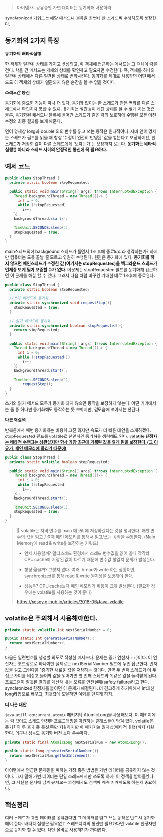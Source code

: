 > 아이템78. 공유중인 가변 데이터는 동기화해 사용하라 



synchronized 키워드는 해당 메서드나 블록을 한번에 한 스레드씩 수행하도록 보장한다. 



## 동기화의 2가지 특징

**동기화의 배타적실행**

한 객체가 일관된 상태를 가지고 생성되고, 이 객체에 접근하는 메서드는 그 객체에 락을 건다. 락을 건 메서드는 개체의 상태를 확인하고 필요하면 수정한다. 즉, 객체를 하나의 일관된 상태에서 다른 일관된 상태로 변화시킨다. 동기화를 제대로 사용하면 어떤 메서드도 이 객체의 상태가 일관되지 않은 순간을 볼 수 없을 것이다.



**스레드간 통신**

동기화에 중요한 기능이 하나 더 있다. 동기화 없이는 한 스레드가 만든 변화를 다른 스레드에서 확인하지 못할 수 있다. 동기화는 일관성이 깨진 상태를 볼 수 없게 하는 것은 물론, 동기화된 메서드나 블록에 들어간 스레드가 같은 락의 보호하에 수행된 모든 이전 수정의 최종 결과를 보게 해준다. 



언어 명세상 long과 double 외의 변수를 읽고 쓰는 동작은 원자적이다. 자바 언어 명세는 스레드가 필드를 읽을 때 항상 ’수정이 완전히 반영된’ 값을 얻는다고 보장하지만, 한 스레드가 저장한 값이 다른 스레드에게 ‘보이는가’는 보장하지 않는다. **동기화는 배타적 실행뿐 아니라 스레드 사이의 안정적인 통신에 꼭 필요하다.** 



## 예제 코드

```java
public class StopThread {
  private static boolean stopRequested;
  
  public static void main(String[] args) throws InterruptedException {
    Thread backgroundThread = new Thread(()-> {
      int i = 0;
      while (!stopRequested)
        i++;
    });
    backgroundThread.start();
    
    TimeUnit.SECONDS.sleep(1);
    stopRequested = true;
  }
}
```

main스레드외에 background 스레드가 돌면서 1초 후에 종료되리라 생각하는가?  하지만 컴퓨터는 도통 끝날 줄 모르고 영원히 수행된다. 원인은 동기화에 있다. **동기화를 하지 않으면 메인스레드가 수정한 값 (여기서는 stopRequested)을 백그라운드 스레드가 언제쯤 보게 될지 보증할 수가 없다.** 이문제는 stopRequested 필드를 동기화해 접근하면 이 문제를 해결 할 수 있다. 그래서 다음 처럼 바꾸면 기대한 대로 1초후에 종료된다. 





```java
public class StopThread {
  private static boolean stopRequested;
  
  //쓰기 메서드에 동기화
  private static synchronized void requestStop(){
    stopRequested = true;
  }
  
  // 읽기 메서드에 동기화
  private static synchronized boolean stopRequested(){
    return stopRequested;
  }
  
  public static void main(String[] args) throws InterruptedException {
    Thread backgroundThread = new Thread(()-> {
      int i = 0;
      while (!stopRequested())
        i++;
    });
    backgroundThread.start();
    
    TimeUnit.SECONDS.sleep(1);
		requestStop();
  }
}
```

쓰기와 읽기 메서드 모두가 동기화 되지 않으면 동작을 보장하지 않는다. 어떤 기기에서는 둘 중 하나만 동기화해도 동작하는 듯 보이지만, 겉모습에 속아서는 안된다. 

**다른 해결책**

반복문에서 매번 옹기화하는 비용이 크진 않지만 속도가 더 빠른 대안을 소개하겠다. stopRequested 필드를 volatile로 선언하면 동기화를 생략해도 된다. **<u>volatile 한정자는 배타적 수행과는 상관없지만 항상 가장 최근에 기록된 값을 읽게 됨을 보장한다. (그 이유가, 메인 메모리에 올리기 때문에)</u>**

```java
public class StopThread {
  private static volatile boolean stopRequested;
  
  public static void main(String[] args) throws InterruptedException {
    Thread backgroundThread = new Thread(()-> {
      int i = 0;
      while (!stopRequested)
        i++;
    });
    backgroundThread.start();
    
    TimeUnit.SECONDS.sleep(1);
    stopRequested = true;
  }
}
```

> 📕 volatile는 자바 변수를 main 메모리에 저장하겠다는 것을 명시한다. 매번 변수의 값을 읽고 / 쓸때 메인 메모리를 통해서 읽고/쓰는 동작을 수행한다. (Main Memory에 read & write를 보장하는 키워드)
>
> - 언제 사용할까? 멀티스레드 환경에서 스레드 변수값을 읽어 올때 각각의 CPU cache에 저장된 값이 다르기 때문에 변수값 불일치  문제가 발생한다. 
>
> - 항상 옳을까? 그렇지 않다. 여러 thread가 write 하는 상황이면, synchronized를 통해 read & write 원자성을 보장해야 한다. 
>
> - 성능은?  CPU cache보다 메인 메모리가 비용이 크게 발생한다. (필요한 경우에는 volatile를 사용하는 것이 좋다)
>
> https://nesoy.github.io/articles/2018-06/Java-volatile



## volatile은 주의해서 사용해야한다.

```java
private static volatile int nextSerialNumber = 0;

public static int generateSerialNumber(){
  return nextSerialNumber++;
}
```

다음은 일련번호를 생성할 의도로 작성한 메서드다. 문제는 증가 연산자(++)이다. 이 연산자는 코드상으로 하나지만 실제로는 nextSerialNumber 필드에 두번 접근한다. 먼저 값을 읽고 그런다음 1증가한 새로운 값을 저장하는 것이다. 만약 두 번째 스레드가 이 두 접근 사이를 비집고 들어와 값을 읽어가면 첫 번째 스레드와 똑같은 값을 돌려받게 된다. 프로그램이 잘못된 결과를 계산해 내는 오류를 안전실패(safety failure)라고 한다. synchronized 한정자를 붙이면 이 문제가 해결된다. 더 견고하게 하기위해서 int대신 long타입으로 바꾸고, 최댓값에 도달하면 예외를 던지게 하자. 

**더 나은 대안**

`java.utill.concurrent.atomic` 패키지의 AtomicLong을 사용해보자. 이 패키지에는 락 없이도 스레드 안전한 프로그래밍을 지원하는 클래스들이 담겨 있다. volatile은 동기화의 두 효과 중 통신 쪽만 지원하지만 이 패키지는 원자성(배타적 실행)까지 지원한다. 더구나 성능도 동기화 버전 보다 우수하다. 

```java
private static final AtomicLong nextSerialNum = new AtomicLong();

public static long generatedSerialNumber(){
  return nextSerialNum.getAndIncrement();
}
```





아이템에서 언급한 문제들을 피하는 가장 좋은 방법은 가변 데이터를 공유하지 않는 것이다. 다시 말해 가변 데이터는 단일 스레드에서만 쓰도록 하자. 이 정책을 받아들였다면, 그 사실을 문서에 남겨 유지보수 과정에서도 정책이 계속 지켜지도록 하는게 중요하다. 



## 핵심정리

여러 스레드가 가변 데이터를 공유한다면 그 데이터를 읽고 쓰는 동작은 반드시 동기화해야 한다. 배타적 실행은 필요없고 스레드끼리의 통신만 필요하다면 volatile 한정자만으로 동기화 할 수 있다. 다만 올바로 사용하기가 까다롭다.
